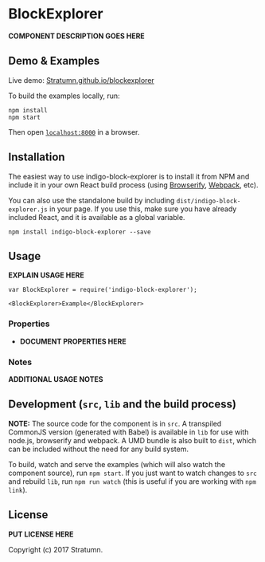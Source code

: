 # BlockExplorer

__COMPONENT DESCRIPTION GOES HERE__


## Demo & Examples

Live demo: [Stratumn.github.io/blockexplorer](http://Stratumn.github.io/blockexplorer/)

To build the examples locally, run:

```
npm install
npm start
```

Then open [`localhost:8000`](http://localhost:8000) in a browser.


## Installation

The easiest way to use indigo-block-explorer is to install it from NPM and include it in your own React build process (using [Browserify](http://browserify.org), [Webpack](http://webpack.github.io/), etc).

You can also use the standalone build by including `dist/indigo-block-explorer.js` in your page. If you use this, make sure you have already included React, and it is available as a global variable.

```
npm install indigo-block-explorer --save
```


## Usage

__EXPLAIN USAGE HERE__

```
var BlockExplorer = require('indigo-block-explorer');

<BlockExplorer>Example</BlockExplorer>
```

### Properties

* __DOCUMENT PROPERTIES HERE__

### Notes

__ADDITIONAL USAGE NOTES__


## Development (`src`, `lib` and the build process)

**NOTE:** The source code for the component is in `src`. A transpiled CommonJS version (generated with Babel) is available in `lib` for use with node.js, browserify and webpack. A UMD bundle is also built to `dist`, which can be included without the need for any build system.

To build, watch and serve the examples (which will also watch the component source), run `npm start`. If you just want to watch changes to `src` and rebuild `lib`, run `npm run watch` (this is useful if you are working with `npm link`).

## License

__PUT LICENSE HERE__

Copyright (c) 2017 Stratumn.

